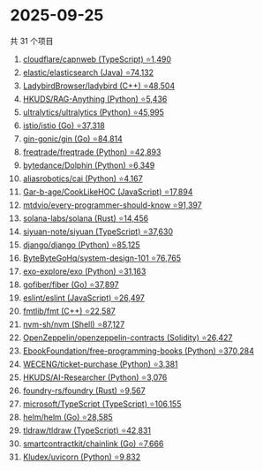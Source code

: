 # 2025-09-25

共 31 个项目

<!-- BEGIN GITHUB -->
<!-- 最后更新时间 2025-09-25 04:09:43 +0800 -->
1. [cloudflare/capnweb (TypeScript) ⭐1,490](https://github.com/cloudflare/capnweb)
1. [elastic/elasticsearch (Java) ⭐74,132](https://github.com/elastic/elasticsearch)
1. [LadybirdBrowser/ladybird (C++) ⭐48,504](https://github.com/LadybirdBrowser/ladybird)
1. [HKUDS/RAG-Anything (Python) ⭐5,436](https://github.com/HKUDS/RAG-Anything)
1. [ultralytics/ultralytics (Python) ⭐45,995](https://github.com/ultralytics/ultralytics)
1. [istio/istio (Go) ⭐37,318](https://github.com/istio/istio)
1. [gin-gonic/gin (Go) ⭐84,814](https://github.com/gin-gonic/gin)
1. [freqtrade/freqtrade (Python) ⭐42,893](https://github.com/freqtrade/freqtrade)
1. [bytedance/Dolphin (Python) ⭐6,349](https://github.com/bytedance/Dolphin)
1. [aliasrobotics/cai (Python) ⭐4,167](https://github.com/aliasrobotics/cai)
1. [Gar-b-age/CookLikeHOC (JavaScript) ⭐17,894](https://github.com/Gar-b-age/CookLikeHOC)
1. [mtdvio/every-programmer-should-know ⭐91,397](https://github.com/mtdvio/every-programmer-should-know)
1. [solana-labs/solana (Rust) ⭐14,456](https://github.com/solana-labs/solana)
1. [siyuan-note/siyuan (TypeScript) ⭐37,630](https://github.com/siyuan-note/siyuan)
1. [django/django (Python) ⭐85,125](https://github.com/django/django)
1. [ByteByteGoHq/system-design-101 ⭐76,765](https://github.com/ByteByteGoHq/system-design-101)
1. [exo-explore/exo (Python) ⭐31,163](https://github.com/exo-explore/exo)
1. [gofiber/fiber (Go) ⭐37,897](https://github.com/gofiber/fiber)
1. [eslint/eslint (JavaScript) ⭐26,497](https://github.com/eslint/eslint)
1. [fmtlib/fmt (C++) ⭐22,587](https://github.com/fmtlib/fmt)
1. [nvm-sh/nvm (Shell) ⭐87,127](https://github.com/nvm-sh/nvm)
1. [OpenZeppelin/openzeppelin-contracts (Solidity) ⭐26,427](https://github.com/OpenZeppelin/openzeppelin-contracts)
1. [EbookFoundation/free-programming-books (Python) ⭐370,284](https://github.com/EbookFoundation/free-programming-books)
1. [WECENG/ticket-purchase (Python) ⭐3,381](https://github.com/WECENG/ticket-purchase)
1. [HKUDS/AI-Researcher (Python) ⭐3,076](https://github.com/HKUDS/AI-Researcher)
1. [foundry-rs/foundry (Rust) ⭐9,567](https://github.com/foundry-rs/foundry)
1. [microsoft/TypeScript (TypeScript) ⭐106,155](https://github.com/microsoft/TypeScript)
1. [helm/helm (Go) ⭐28,585](https://github.com/helm/helm)
1. [tldraw/tldraw (TypeScript) ⭐42,831](https://github.com/tldraw/tldraw)
1. [smartcontractkit/chainlink (Go) ⭐7,666](https://github.com/smartcontractkit/chainlink)
1. [Kludex/uvicorn (Python) ⭐9,832](https://github.com/Kludex/uvicorn)
<!-- END GITHUB -->